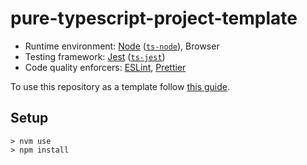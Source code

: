 # pure-typescript-project-template

- Runtime environment: [Node](https://nodejs.org/en/) ([`ts-node`](https://www.npmjs.com/package/ts-node)), Browser
- Testing framework: [Jest](https://jestjs.io/) ([`ts-jest`](https://www.npmjs.com/package/ts-jest))
- Code quality enforcers: [ESLint](https://eslint.org/), [Prettier](https://prettier.io/)

To use this repository as a template follow [this guide](https://docs.github.com/en/github/creating-cloning-and-archiving-repositories/creating-a-repository-on-github/creating-a-repository-from-a-template).

## Setup

```shell
> nvm use
> npm install
```
